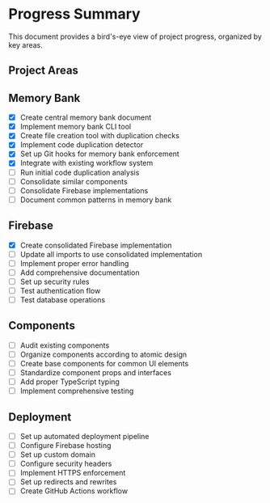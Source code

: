 # Progress Summary

This document provides a bird's-eye view of project progress, organized by key areas.

## Project Areas

## Memory Bank

- [x] Create central memory bank document
- [x] Implement memory bank CLI tool
- [x] Create file creation tool with duplication checks
- [x] Implement code duplication detector
- [x] Set up Git hooks for memory bank enforcement
- [x] Integrate with existing workflow system
- [ ] Run initial code duplication analysis
- [ ] Consolidate similar components
- [ ] Consolidate Firebase implementations
- [ ] Document common patterns in memory bank

## Firebase

- [x] Create consolidated Firebase implementation
- [ ] Update all imports to use consolidated implementation
- [ ] Implement proper error handling
- [ ] Add comprehensive documentation
- [ ] Set up security rules
- [ ] Test authentication flow
- [ ] Test database operations

## Components

- [ ] Audit existing components
- [ ] Organize components according to atomic design
- [ ] Create base components for common UI elements
- [ ] Standardize component props and interfaces
- [ ] Add proper TypeScript typing
- [ ] Implement comprehensive testing

## Deployment

- [ ] Set up automated deployment pipeline
- [ ] Configure Firebase hosting
- [ ] Set up custom domain
- [ ] Configure security headers
- [ ] Implement HTTPS enforcement
- [ ] Set up redirects and rewrites
- [ ] Create GitHub Actions workflow